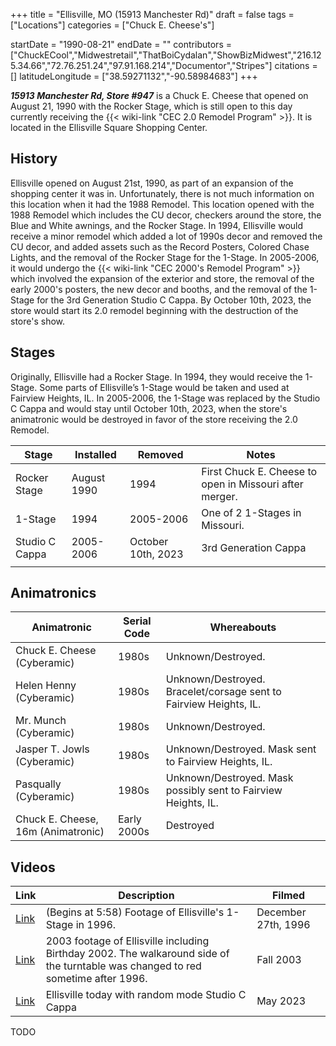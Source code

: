 +++
title = "Ellisville, MO (15913 Manchester Rd)"
draft = false
tags = ["Locations"]
categories = ["Chuck E. Cheese's"]


startDate = "1990-08-21"
endDate = ""
contributors = ["ChuckECool","Midwestretail","ThatBoiCydalan","ShowBizMidwest","216.125.34.66","72.76.251.24","97.91.168.214","Documentor","Stripes"]
citations = []
latitudeLongitude = ["38.59271132","-90.58984683"]
+++

***15913 Manchester Rd, Store #947*** is a Chuck E. Cheese that opened on August 21, 1990 with the Rocker Stage, which is still open to this day currently receiving the {{< wiki-link "CEC 2.0 Remodel Program" >}}. It is located in the Ellisville Square Shopping Center.

## History

Ellisville opened on August 21st, 1990, as part of an expansion of the shopping center it was in. Unfortunately, there is not much information on this location when it had the 1988 Remodel. This location opened with the 1988 Remodel which includes the CU decor, checkers around the store, the Blue and White awnings, and the Rocker Stage. In 1994, Ellisville would receive a minor remodel which added a lot of 1990s decor and removed the CU decor, and added assets such as the Record Posters, Colored Chase Lights, and the removal of the Rocker Stage for the 1-Stage. In 2005-2006, it would undergo the {{< wiki-link "CEC 2000's Remodel Program" >}} which involved the expansion of the exterior and store, the removal of the early 2000's posters, the new decor and booths, and the removal of the 1-Stage for the 3rd Generation Studio C Cappa. By October 10th, 2023, the store would start its 2.0 remodel beginning with the destruction of the store's show.

## Stages

Originally, Ellisville had a Rocker Stage. In 1994, they would receive the 1-Stage. Some parts of Ellisville’s 1-Stage would be taken and used at Fairview Heights, IL. In 2005-2006, the 1-Stage was replaced by the Studio C Cappa and would stay until October 10th, 2023, when the store's animatronic would be destroyed in favor of the store receiving the 2.0 Remodel.

| Stage          | Installed   | Removed            | Notes                                                   |
|----------------|-------------|--------------------|---------------------------------------------------------|
| Rocker Stage   | August 1990 | 1994               | First Chuck E. Cheese to open in Missouri after merger. |
| 1-Stage        | 1994        | 2005-2006          | One of 2 1-Stages in Missouri.                          |
| Studio C Cappa | 2005-2006   | October 10th, 2023 | 3rd Generation Cappa                                    |
|                |             |                    |                                                         |

## Animatronics

| Animatronic                        | Serial Code | Whereabouts                                                       |
|------------------------------------|-------------|-------------------------------------------------------------------|
| Chuck E. Cheese (Cyberamic)        | 1980s       | Unknown/Destroyed.                                                |
| Helen Henny (Cyberamic)            | 1980s       | Unknown/Destroyed. Bracelet/corsage sent to Fairview Heights, IL. |
| Mr. Munch (Cyberamic)              | 1980s       | Unknown/Destroyed.                                                |
| Jasper T. Jowls (Cyberamic)        | 1980s       | Unknown/Destroyed. Mask sent to Fairview Heights, IL.             |
| Pasqually (Cyberamic)              | 1980s       | Unknown/Destroyed. Mask possibly sent to Fairview Heights, IL.    |
| Chuck E. Cheese, 16m (Animatronic) | Early 2000s | Destroyed                                                         |

## Videos

| Link                                                       | Description                                                                                                                      | Filmed              |
|------------------------------------------------------------|----------------------------------------------------------------------------------------------------------------------------------|---------------------|
| [Link](https://youtu.be/3d2L7UW7B5M)                       | (Begins at 5:58) Footage of Ellisville's 1-Stage in 1996.                                                                        | December 27th, 1996 |
| [Link](https://www.youtube.com/watch?v=O0pOqGLDgk0&t=720s) | 2003 footage of Ellisville including Birthday 2002. The walkaround side of the turntable was changed to red sometime after 1996. | Fall 2003           |
| [Link](https://www.youtube.com/watch?v=6Cnpmy85e2k)        | Ellisville today with random mode Studio C Cappa                                                                                 | May 2023            |

TODO